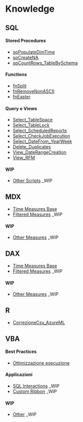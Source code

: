 # Knowledge

## SQL

#### Stored Procedures
  - [spPopulateDimTime](./SQL/spPopulateDimTime.sql)
  - [spCreateNA](./SQL/spCreateNA.sql)
  - [spCountRows_TableBySchema](./SQL/spCountRows_TableBySchema.sql)  

#### Functions
  - [fnSplit](./SQL/fnSplit.sql)
  - [fnRemoveNonASCII](./SQL/fnRemoveNonASCII.sql)
  - [fnEaster](./SQL/fnEaster.sql)
 
#### Query e Views
  - [Select_TableSpace](./SQL/Select_TableSpace.sql)
  - [Select_TableLock](./Select_TableLock.sql)
  - [Select_ScheduledReports](./SQL/Select_ScheduledReports.sql)
  - [Select_CheckJobExecution](./SQL/Select_CheckJobExecution)
  - [Select_DateFrom_YearWeek](./SQL/Select_DateFrom_YearWeek.sql)
  - [Delete_Duplicates](./SQL/Delete_Duplicates.sql)
  - [View_DateRangeCreation](./SQL/View_DateRangeCreation.sql)
  - [View_RFM](./SQL/View_RFM.sql)
  
#### WIP
  - [Other Scripts](./SQL/Other%20Scripts) _WIP

## MDX
  - [Time Measures Base](./MDX/Time%20Measures%20Base.txt)
  - [Filtered Measures](./MDX/Filtered%20Measures.txt) _WIP
  
#### WIP
  - [Other Measures](./MDX/Other%20Measures.txt) _WIP
    
## DAX
  - [Time Measures Base](./DAX/Time%20Measures%20Base.txt)
  - [Filtered Measures](./DAX/Filtered%20Measures.txt) _WIP
  
#### WIP
  - [Other Measures](./DAX/OtherMeasures.txt) _WIP 
  
## R
  - [CorrezioneCsv_AzureML](./R/CorrezioneCsv_AzureML.R)  

## VBA

#### Best Practices
  - [Ottimizzazione esecuzione](./VBA/BestPractices.md)

#### Applicazioni
  - [SQL Interactions](./VBA/SQL%20Interactions.txt) _WIP
  - [Custom Ribbon](./VBA/CustomRibbon.md) _WIP
  
#### WIP
  - [Other](./VBA/Other.txt) _WIP
